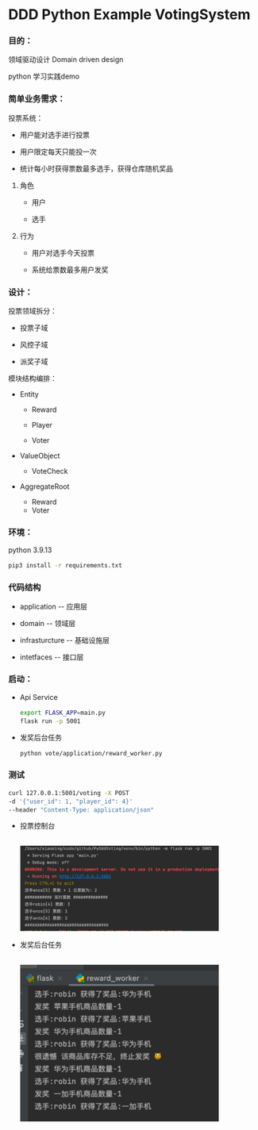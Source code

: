 # DDD Python Example VotingSystem

### 目的：

领域驱动设计 Domain driven design

python 学习实践demo

### 简单业务需求：

投票系统：

- 用户能对选手进行投票

- 用户限定每天只能投一次

- 统计每小时获得票数最多选手，获得仓库随机奖品
1. 角色
   
   - 用户
   
   - 选手

2. 行为
   
   - 用户对选手今天投票
   
   - 系统给票数最多用户发奖

### 设计：

投票领域拆分：

- 投票子域

- 风控子域

- 派奖子域

模块结构编排：

- Entity
  
  - Reward
  
  - Player
  
  - Voter

- ValueObject
  
  - VoteCheck

- AggregateRoot
  
  - Reward
  - Voter

### 环境：

python 3.9.13

```bash
pip3 install -r requirements.txt
```

### 代码结构

- application -- 应用层

- domain -- 领域层

- infrasturcture -- 基础设施层

- intetfaces -- 接口层

### 启动：

- Api Service
  
  ```bash
  export FLASK_APP=main.py
  flask run -p 5001
  ```

- 发奖后台任务
  
  ```bash
  python vote/application/reward_worker.py 
  ```

### 测试

```bash
curl 127.0.0.1:5001/voting -X POST 
-d '{"user_id": 1, "player_id": 4}' 
--header "Content-Type: application/json"
```

- 投票控制台
  
  <br>
  <img src="img/pic01.png" width="400">

- 发奖后台任务
  
  <br>
  <img src="img/pic02.png" width="400">
